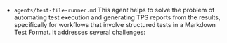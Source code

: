 - `agents/test-file-runner.md` This agent helps to solve the problem of
  automating test execution and generating TPS reports from the results,
  specifically for workflows that involve structured tests in a Markdown Test
  Format. It addresses several challenges:
